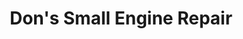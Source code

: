 ---
title: "Don's Small Engine Repair"
url: /blooming-grove/dons-small-engine-repair/
shop: shop
---